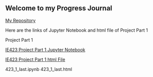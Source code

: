 ## Welcome to my Progress Journal

[My Repository](https://github.com/BU-IE-423/fall-23-ardaaturan)

Here are the links of Jupyter Notebook and html file of Project Part 1

Project Part 1

[IE423 Project Part 1 Jupyter Notebook](423_1_last.ipynb)

[IE423 Project Part 1 html File](423_1_last.html)


423_1_last.ipynb
423_1_last.html
